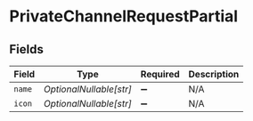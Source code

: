 # PrivateChannelRequestPartial


## Fields

| Field                   | Type                    | Required                | Description             |
| ----------------------- | ----------------------- | ----------------------- | ----------------------- |
| `name`                  | *OptionalNullable[str]* | :heavy_minus_sign:      | N/A                     |
| `icon`                  | *OptionalNullable[str]* | :heavy_minus_sign:      | N/A                     |